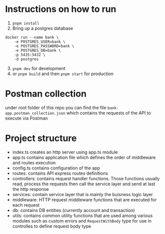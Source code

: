 # Instructions on how to run

1. `pnpm install`
2. Bring up a postgres database

```
docker run --name bank \
    -e POSTGRES_USER=bank \
    -e POSTGRES_PASSWORD=bank \
    -e POSTGRES_DB=bank \
    -p 5435:5432 \
    -d postgres
```

3. `pnpm dev` for development
4. or `pnpm build` and then `pnpm start` for production

# Postman collection

under root folder of this repo you can find the file `bank-app.postman_collection.json` which contains the requests of the API to execute via Postman

# Project structure

- index.ts creates an http server using app.ts module
- app.ts contains application file which defines the order of middleware and routes execution
- config.ts contains configuration of the app
- routes: contains API express routes definitions
- controllers: contains request handler functions. Those functions usually read, process the requests then call the service layer and send at last the http response
- services: contain service layer that is mainly the buisness logic layer
- middleware: HTTP request middleware functions that are executed for each request
- db: contains DB entities (currently account and transaction)
- utils: contains common utility functions that are used among various modules such as custom errors and `RequestWithBody` type for use in controlles to define request body type
